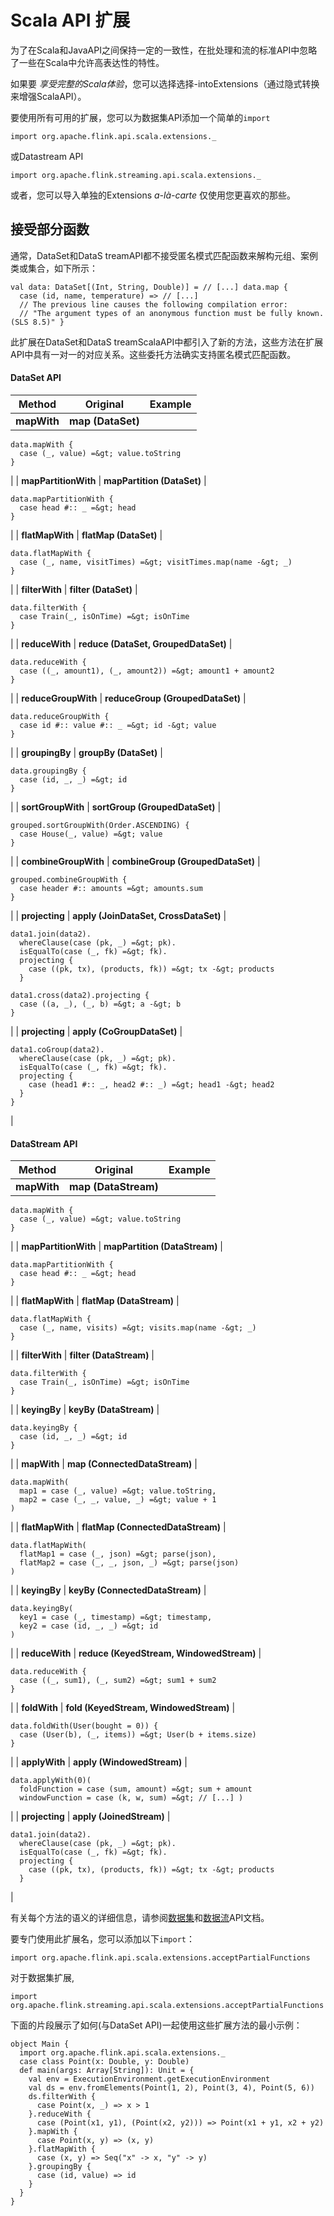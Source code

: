 

# Scala API 扩展

为了在Scala和JavaAPI之间保持一定的一致性，在批处理和流的标准API中忽略了一些在Scala中允许高表达性的特性。

如果要 _享受完整的Scala体验_，您可以选择选择-intoExtensions（通过隐式转换来增强ScalaAPI）。

要使用所有可用的扩展，您可以为数据集API添加一个简单的`import`


```
import org.apache.flink.api.scala.extensions._
```



或Datastream API


```
import org.apache.flink.streaming.api.scala.extensions._
```



或者，您可以导入单独的Extensions _a-là-carte_ 仅使用您更喜欢的那些。

## 接受部分函数

通常，DataSet和DataS treamAPI都不接受匿名模式匹配函数来解构元组、案例类或集合，如下所示：

```
val data: DataSet[(Int, String, Double)] = // [...] data.map {
  case (id, name, temperature) => // [...]
  // The previous line causes the following compilation error:
  // "The argument types of an anonymous function must be fully known. (SLS 8.5)" }
```



此扩展在DataSet和DataS treamScalaAPI中都引入了新的方法，这些方法在扩展API中具有一对一的对应关系。这些委托方法确实支持匿名模式匹配函数。

#### DataSet API

| Method | Original | Example |
| --- | --- | --- |
| **mapWith** | **map (DataSet)** | 



```
data.mapWith {
  case (_, value) =&gt; value.toString
}
```



 |
| **mapPartitionWith** | **mapPartition (DataSet)** | 



```
data.mapPartitionWith {
  case head #:: _ =&gt; head
}
```



 |
| **flatMapWith** | **flatMap (DataSet)** | 



```
data.flatMapWith {
  case (_, name, visitTimes) =&gt; visitTimes.map(name -&gt; _)
}
```



 |
| **filterWith** | **filter (DataSet)** | 



```
data.filterWith {
  case Train(_, isOnTime) =&gt; isOnTime
}
```



 |
| **reduceWith** | **reduce (DataSet, GroupedDataSet)** | 



```
data.reduceWith {
  case ((_, amount1), (_, amount2)) =&gt; amount1 + amount2
}
```



 |
| **reduceGroupWith** | **reduceGroup (GroupedDataSet)** | 



```
data.reduceGroupWith {
  case id #:: value #:: _ =&gt; id -&gt; value
}
```



 |
| **groupingBy** | **groupBy (DataSet)** | 



```
data.groupingBy {
  case (id, _, _) =&gt; id
}
```



 |
| **sortGroupWith** | **sortGroup (GroupedDataSet)** | 



```
grouped.sortGroupWith(Order.ASCENDING) {
  case House(_, value) =&gt; value
}
```



 |
| **combineGroupWith** | **combineGroup (GroupedDataSet)** | 



```
grouped.combineGroupWith {
  case header #:: amounts =&gt; amounts.sum
}
```



 |
| **projecting** | **apply (JoinDataSet, CrossDataSet)** | 



```
data1.join(data2).
  whereClause(case (pk, _) =&gt; pk).
  isEqualTo(case (_, fk) =&gt; fk).
  projecting {
    case ((pk, tx), (products, fk)) =&gt; tx -&gt; products
  }

data1.cross(data2).projecting {
  case ((a, _), (_, b) =&gt; a -&gt; b
}
```



 |
| **projecting** | **apply (CoGroupDataSet)** | 



```
data1.coGroup(data2).
  whereClause(case (pk, _) =&gt; pk).
  isEqualTo(case (_, fk) =&gt; fk).
  projecting {
    case (head1 #:: _, head2 #:: _) =&gt; head1 -&gt; head2
  }
}
```



 |

#### DataStream API

| Method | Original | Example |
| --- | --- | --- |
| **mapWith** | **map (DataStream)** | 



```
data.mapWith {
  case (_, value) =&gt; value.toString
}
```



 |
| **mapPartitionWith** | **mapPartition (DataStream)** | 



```
data.mapPartitionWith {
  case head #:: _ =&gt; head
}
```



 |
| **flatMapWith** | **flatMap (DataStream)** | 



```
data.flatMapWith {
  case (_, name, visits) =&gt; visits.map(name -&gt; _)
}
```



 |
| **filterWith** | **filter (DataStream)** | 



```
data.filterWith {
  case Train(_, isOnTime) =&gt; isOnTime
}
```



 |
| **keyingBy** | **keyBy (DataStream)** | 



```
data.keyingBy {
  case (id, _, _) =&gt; id
}
```



 |
| **mapWith** | **map (ConnectedDataStream)** | 



```
data.mapWith(
  map1 = case (_, value) =&gt; value.toString,
  map2 = case (_, _, value, _) =&gt; value + 1
)
```



 |
| **flatMapWith** | **flatMap (ConnectedDataStream)** | 



```
data.flatMapWith(
  flatMap1 = case (_, json) =&gt; parse(json),
  flatMap2 = case (_, _, json, _) =&gt; parse(json)
)
```



 |
| **keyingBy** | **keyBy (ConnectedDataStream)** | 



```
data.keyingBy(
  key1 = case (_, timestamp) =&gt; timestamp,
  key2 = case (id, _, _) =&gt; id
)
```



 |
| **reduceWith** | **reduce (KeyedStream, WindowedStream)** | 



```
data.reduceWith {
  case ((_, sum1), (_, sum2) =&gt; sum1 + sum2
}
```



 |
| **foldWith** | **fold (KeyedStream, WindowedStream)** | 



```
data.foldWith(User(bought = 0)) {
  case (User(b), (_, items)) =&gt; User(b + items.size)
}
```



 |
| **applyWith** | **apply (WindowedStream)** | 



```
data.applyWith(0)(
  foldFunction = case (sum, amount) =&gt; sum + amount
  windowFunction = case (k, w, sum) =&gt; // [...] )
```



 |
| **projecting** | **apply (JoinedStream)** | 



```
data1.join(data2).
  whereClause(case (pk, _) =&gt; pk).
  isEqualTo(case (_, fk) =&gt; fk).
  projecting {
    case ((pk, tx), (products, fk)) =&gt; tx -&gt; products
  }
```



 |

有关每个方法的语义的详细信息，请参阅[数据集](//ci.apache.org/projects/flink/flink-docs-release-1.7/dev/batch/index.html)和[数据流](//ci.apache.org/projects/flink/flink-docs-release-1.7/dev/datastream_api.html)API文档。

要专门使用此扩展名，您可以添加以下`import`：



```
import org.apache.flink.api.scala.extensions.acceptPartialFunctions
```



对于数据集扩展,



```
import org.apache.flink.streaming.api.scala.extensions.acceptPartialFunctions
```



下面的片段展示了如何(与DataSet API)一起使用这些扩展方法的最小示例：



```
object Main {
  import org.apache.flink.api.scala.extensions._
  case class Point(x: Double, y: Double)
  def main(args: Array[String]): Unit = {
    val env = ExecutionEnvironment.getExecutionEnvironment
    val ds = env.fromElements(Point(1, 2), Point(3, 4), Point(5, 6))
    ds.filterWith {
      case Point(x, _) => x > 1
    }.reduceWith {
      case (Point(x1, y1), (Point(x2, y2))) => Point(x1 + y1, x2 + y2)
    }.mapWith {
      case Point(x, y) => (x, y)
    }.flatMapWith {
      case (x, y) => Seq("x" -> x, "y" -> y)
    }.groupingBy {
      case (id, value) => id
    }
  }
}
```



